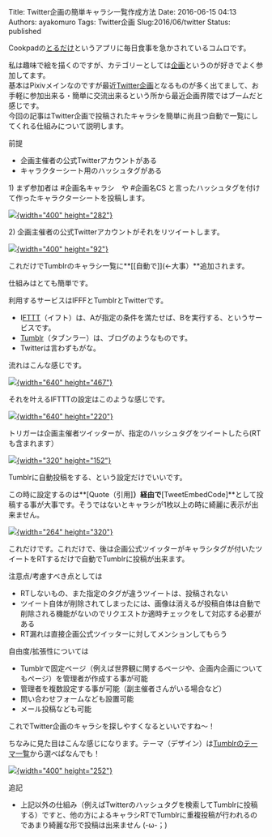 Title: Twitter企画の簡単キャラシ一覧作成方法
Date: 2016-06-15 04:13
Authors: ayakomuro
Tags:  Twitter企画
Slug:2016/06/twitter
Status: published

Cookpadの[とるだけ](https://cookpad-diet.jp/apps/)というアプリに毎日食事を急かされているコムロです。

私は趣味で絵を描くのですが、カテゴリーとしては[企画](http://dic.pixiv.net/a/%E4%BC%81%E7%94%BB)というのが好きでよく参加してます。  
基本はPixivメインなのですが最近[Twitter企画](http://dic.pixiv.net/a/Twitter%E4%BC%81%E7%94%BB)となるものが多く出てまして、お手軽に参加出来る・簡単に交流出来るという所から最近企画界隈ではブームだと感じです。  
今回の記事はTwitter企画で投稿されたキャラシを簡単に尚且つ自動で一覧にしてくれる仕組みについて説明します。

前提

-   企画主催者の公式Twitterアカウントがある
-   キャラクターシート用のハッシュタグがある

1\) まず参加者は \#企画名キャラシ　や \#企画名CS
と言ったハッシュタグを付けて作ったキャラクターシートを投稿します。

[![](https://4.bp.blogspot.com/-91cLf1gaMnw/V2Cqc70uSDI/AAAAAAAAeus/4PRofXdf4nU52ja5icLYs7JpVbCsl3MhACLcB/s400/1%2B%25281%2529.png){width="400"
height="282"}](https://4.bp.blogspot.com/-91cLf1gaMnw/V2Cqc70uSDI/AAAAAAAAeus/4PRofXdf4nU52ja5icLYs7JpVbCsl3MhACLcB/s1600/1%2B%25281%2529.png)


2\) 企画主催者の公式Twitterアカウントがそれをリツイートします。

[![](https://4.bp.blogspot.com/-KDAmUkpGtSw/V2Cq6C5roRI/AAAAAAAAeu0/X7-oADGAytQ8XoUKZgCj7DYshdzUL8ASQCLcB/s400/%25E3%2582%25B9%25E3%2582%25AF%25E3%2583%25AA%25E3%2583%25BC%25E3%2583%25B3%25E3%2582%25B7%25E3%2583%25A7%25E3%2583%2583%25E3%2583%2588%2B2016-06-15%2B%25E5%258D%2588%25E5%2589%258D10.09.23.png){width="400"
height="92"}](https://4.bp.blogspot.com/-KDAmUkpGtSw/V2Cq6C5roRI/AAAAAAAAeu0/X7-oADGAytQ8XoUKZgCj7DYshdzUL8ASQCLcB/s1600/%25E3%2582%25B9%25E3%2582%25AF%25E3%2583%25AA%25E3%2583%25BC%25E3%2583%25B3%25E3%2582%25B7%25E3%2583%25A7%25E3%2583%2583%25E3%2583%2588%2B2016-06-15%2B%25E5%258D%2588%25E5%2589%258D10.09.23.png)

これだけでTumblrのキャラシ一覧に**[[自動で]](←大事）**追加されます。


仕組みはとても簡単です。

利用するサービスはIFFFとTumblrとTwitterです。


-   I[FTTT](https://ifttt.com/recipes)（イフト）は、Aが指定の条件を満たせば、Bを実行する、というサービスです。
-   [Tumblr](https://www.tumblr.com/)（タブンラー）は、ブログのようなものです。
-   Twitterは言わずもがな。

流れはこんな感じです。

[![](https://3.bp.blogspot.com/-odQi3-zELTI/V2DSoecLYyI/AAAAAAAAevw/YDDqyYxBnI03ZO-8EnPp4gFx4rfAbvUsQCLcB/s640/2.png){width="640"
height="467"}](https://3.bp.blogspot.com/-odQi3-zELTI/V2DSoecLYyI/AAAAAAAAevw/YDDqyYxBnI03ZO-8EnPp4gFx4rfAbvUsQCLcB/s1600/2.png)


それを叶えるIFTTTの設定はこのような感じです。

[![](https://4.bp.blogspot.com/-oXXTcI3grx8/V2DGcIuFxII/AAAAAAAAevI/kxiu8un77dQwoSbwLZo2hgDWorS9_2U_QCLcB/s640/%25E3%2582%25B9%25E3%2582%25AF%25E3%2583%25AA%25E3%2583%25BC%25E3%2583%25B3%25E3%2582%25B7%25E3%2583%25A7%25E3%2583%2583%25E3%2583%2588%2B2016-06-15%2B%25E5%258D%2588%25E5%2589%258D11.58.55.png){width="640"
height="220"}](https://4.bp.blogspot.com/-oXXTcI3grx8/V2DGcIuFxII/AAAAAAAAevI/kxiu8un77dQwoSbwLZo2hgDWorS9_2U_QCLcB/s1600/%25E3%2582%25B9%25E3%2582%25AF%25E3%2583%25AA%25E3%2583%25BC%25E3%2583%25B3%25E3%2582%25B7%25E3%2583%25A7%25E3%2583%2583%25E3%2583%2588%2B2016-06-15%2B%25E5%258D%2588%25E5%2589%258D11.58.55.png)

トリガーは企画主催者ツイッターが、指定のハッシュタグをツイートしたら(RTも含まれます）

[![](https://2.bp.blogspot.com/-MBpkMZda4-8/V2DNleWiMfI/AAAAAAAAevY/kGjqMR5o0Bsxk62bL0y5heuC2lO8-T-GwCLcB/s320/%25E3%2582%25B9%25E3%2582%25AF%25E3%2583%25AA%25E3%2583%25BC%25E3%2583%25B3%25E3%2582%25B7%25E3%2583%25A7%25E3%2583%2583%25E3%2583%2588%2B2016-06-15%2B%25E5%258D%2588%25E5%25BE%258C0.37.15.png){width="320"
height="152"}](https://2.bp.blogspot.com/-MBpkMZda4-8/V2DNleWiMfI/AAAAAAAAevY/kGjqMR5o0Bsxk62bL0y5heuC2lO8-T-GwCLcB/s1600/%25E3%2582%25B9%25E3%2582%25AF%25E3%2583%25AA%25E3%2583%25BC%25E3%2583%25B3%25E3%2582%25B7%25E3%2583%25A7%25E3%2583%2583%25E3%2583%2588%2B2016-06-15%2B%25E5%258D%2588%25E5%25BE%258C0.37.15.png)


Tumblrに自動投稿をする、という設定だけでいいです。

この時に設定するのは**[Quote（引用]**）経由で**[TweetEmbedCode]**として投稿する事が大事です。そうではないとキャラシが1枚以上の時に綺麗に表示が出来ません。

[![](https://4.bp.blogspot.com/-uOK4crDb7hE/V2DN2qMGM8I/AAAAAAAAevg/aTCZrzWmYAwUyrznIFJvVTzfRs3kwuhtgCLcB/s320/%25E3%2582%25B9%25E3%2582%25AF%25E3%2583%25AA%25E3%2583%25BC%25E3%2583%25B3%25E3%2582%25B7%25E3%2583%25A7%25E3%2583%2583%25E3%2583%2588%2B2016-06-15%2B%25E5%258D%2588%25E5%25BE%258C0.37.09.png){width="264"
height="320"}](https://4.bp.blogspot.com/-uOK4crDb7hE/V2DN2qMGM8I/AAAAAAAAevg/aTCZrzWmYAwUyrznIFJvVTzfRs3kwuhtgCLcB/s1600/%25E3%2582%25B9%25E3%2582%25AF%25E3%2583%25AA%25E3%2583%25BC%25E3%2583%25B3%25E3%2582%25B7%25E3%2583%25A7%25E3%2583%2583%25E3%2583%2588%2B2016-06-15%2B%25E5%258D%2588%25E5%25BE%258C0.37.09.png)

これだけです。これだけで、後は企画公式ツイッターがキャラシタグが付いたツイートをRTするだけで自動でTumblrに投稿が出来ます。


注意点/考慮すべき点としては


-   RTしないもの、また指定のタグが違うツイートは、投稿されない
-   ツイート自体が削除されてしまったには、画像は消えるが投稿自体は自動で削除される機能がないのでリクエストか適時チェックをして対応する必要がある
-   RT漏れは直接企画公式ツイッターに対してメンションしてもらう

自由度/拡張性については


-   Tumblrで固定ページ（例えば世界観に関するページや、企画内企画についてもページ）を管理者が作成する事が可能
-   管理者を複数設定する事が可能（副主催者さんがいる場合など）
-   問い合わせフォームなども設置可能
-   メール投稿なども可能


これでTwitter企画のキャラシを探しやすくなるといいですね〜！

ちなみに見た目はこんな感じになります。テーマ（デザイン）は[Tumblrのテーマ一覧](https://www.tumblr.com/themes)から選べばなんでも！

[![](https://4.bp.blogspot.com/-bCt1pNaIG4w/V2DVqvhjM8I/AAAAAAAAev8/0ls5P8dFDcE0gYvAESA1HNpm6AAejL0MwCLcB/s400/%25E3%2582%25B9%25E3%2582%25AF%25E3%2583%25AA%25E3%2583%25BC%25E3%2583%25B3%25E3%2582%25B7%25E3%2583%25A7%25E3%2583%2583%25E3%2583%2588%2B2016-06-15%2B%25E5%258D%2588%25E5%25BE%258C1.08.33.png){width="400"
height="252"}](https://4.bp.blogspot.com/-bCt1pNaIG4w/V2DVqvhjM8I/AAAAAAAAev8/0ls5P8dFDcE0gYvAESA1HNpm6AAejL0MwCLcB/s1600/%25E3%2582%25B9%25E3%2582%25AF%25E3%2583%25AA%25E3%2583%25BC%25E3%2583%25B3%25E3%2582%25B7%25E3%2583%25A7%25E3%2583%2583%25E3%2583%2588%2B2016-06-15%2B%25E5%258D%2588%25E5%25BE%258C1.08.33.png)


追記


-   上記以外の仕組み（例えばTwitterのハッシュタグを検索してTumblrに投稿する）ですと、他の方によるキャラシRTでTumblrに重複投稿が行われるのであまり綺麗な形で投稿は出来ません (-ω-；)

